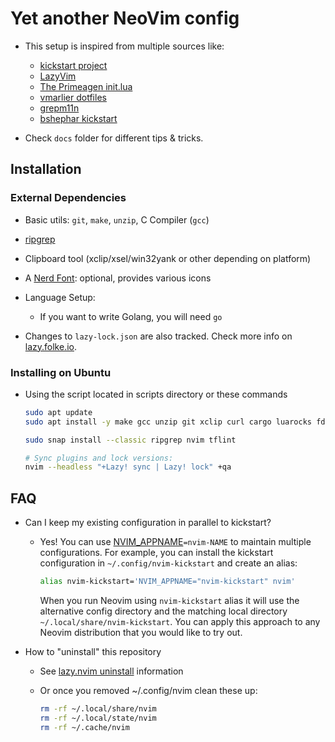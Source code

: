 # Yet another NeoVim config

* This setup is inspired from multiple sources like:
  * [kickstart project](https://github.com/nvim-lua/kickstart.nvim)
  * [LazyVim](https://www.lazyvim.org/configuration/)
  * [The Primeagen init.lua](https://github.com/ThePrimeagen/init.lua/)
  * [vmarlier dotfiles](https://github.com/vmarlier/dotfiles/tree/master/nvim)
  * [grepm11n](https://github.com/grem11n/dotfiles/tree/master/config/nvim)
  * [bshephar kickstart](https://github.com/bshephar/kickstart-nvim)

* Check `docs` folder for different tips & tricks.

## Installation

### External Dependencies

* Basic utils: `git`, `make`, `unzip`, C Compiler (`gcc`)
* [ripgrep](https://github.com/BurntSushi/ripgrep#installation)
* Clipboard tool (xclip/xsel/win32yank or other depending on platform)
* A [Nerd Font](https://www.nerdfonts.com/): optional, provides various icons
* Language Setup:
  * If you want to write Golang, you will need `go`

* Changes to `lazy-lock.json` are also tracked. Check more info on [lazy.folke.io](https://lazy.folke.io/usage/lockfile).

### Installing on Ubuntu

* Using the script located in scripts directory or these commands

  ```sh
  sudo apt update
  sudo apt install -y make gcc unzip git xclip curl cargo luarocks fd-find python3-pip python3-neo python3-yamlfix shellcheck ansible-lint shellcheck markdownlint yamllint jq shfmt

  sudo snap install --classic ripgrep nvim tflint

  # Sync plugins and lock versions:
  nvim --headless "+Lazy! sync | Lazy! lock" +qa
  ```

## FAQ

* Can I keep my existing configuration in parallel to kickstart?
  * Yes! You can use [NVIM_APPNAME](https://neovim.io/doc/user/starting.html#%24NVIM_APPNAME)`=nvim-NAME`
    to maintain multiple configurations. For example, you can install the kickstart
    configuration in `~/.config/nvim-kickstart` and create an alias:

      ```sh
      alias nvim-kickstart='NVIM_APPNAME="nvim-kickstart" nvim'
      ```

    When you run Neovim using `nvim-kickstart` alias it will use the alternative
    config directory and the matching local directory
    `~/.local/share/nvim-kickstart`. You can apply this approach to any Neovim
    distribution that you would like to try out.

* How to "uninstall" this repository
  * See [lazy.nvim uninstall](https://lazy.folke.io/usage#-uninstalling) information
  * Or once you removed ~/.config/nvim clean these up:

      ```sh
      rm -rf ~/.local/share/nvim
      rm -rf ~/.local/state/nvim
      rm -rf ~/.cache/nvim
      ```
